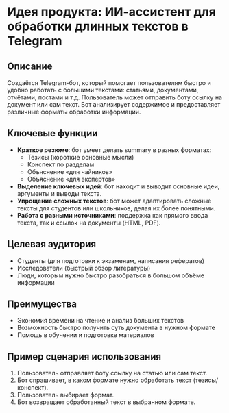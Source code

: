 # Идея продукта: ИИ-ассистент для обработки длинных текстов в Telegram

## Описание

Создаётся Telegram-бот, который помогает пользователям быстро и удобно работать с большими текстами: статьями, документами, отчётами, постами и т.д. Пользователь может отправить боту ссылку на документ или сам текст. Бот анализирует содержимое и предоставляет различные форматы обработки информации.

## Ключевые функции

- **Краткое резюме**: бот умеет делать summary в разных форматах:
    - Тезисы (короткие основные мысли)
    - Конспект по разделам
    - Объяснение «для чайников»
    - Объяснение «для экспертов»
- **Выделение ключевых идей**: бот находит и выводит основные идеи, аргументы и выводы текста.
- **Упрощение сложных текстов**: бот может адаптировать сложные тексты для студентов или школьников, делая их более понятными.
- **Работа с разными источниками**: поддержка как прямого ввода текста, так и ссылок на документы (HTML, PDF).

## Целевая аудитория

- Студенты (для подготовки к экзаменам, написания рефератов)
- Исследователи (быстрый обзор литературы)
- Люди, которым нужно быстро разобраться в большом объёме информации

## Преимущества

- Экономия времени на чтение и анализ больших текстов
- Возможность быстро получить суть документа в нужном формате
- Помощь в обучении и подготовке материалов

## Пример сценария использования

1. Пользователь отправляет боту ссылку на статью или сам текст.
2. Бот спрашивает, в каком формате нужно обработать текст (тезисы/конспект).
3. Пользователь выбирает формат.
4. Бот возвращает обработанный текст в выбранном формате.
